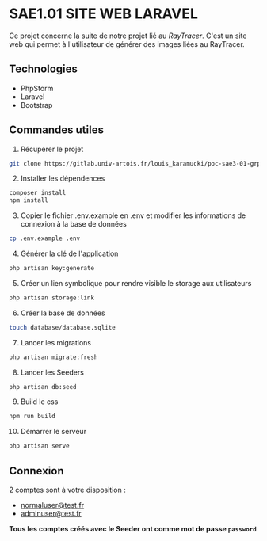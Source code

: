 # SAE1.01 SITE WEB LARAVEL
Ce projet concerne la suite de notre projet lié au *RayTracer*. C'est un site web qui permet à l'utilisateur de générer des images liées au RayTracer.

## Technologies
- PhpStorm
- Laravel
- Bootstrap

## Commandes utiles
1. Récuperer le projet
``` bash
git clone https://gitlab.univ-artois.fr/louis_karamucki/poc-sae3-01-grp13.git
```

2. Installer les dépendences
``` bash
composer install
npm install 
```

3. Copier le fichier .env.example en .env et modifier les informations de connexion à la base de données
``` bash
cp .env.example .env
```

4. Générer la clé de l'application
``` bash
php artisan key:generate
```

5. Créer un lien symbolique pour rendre visible le storage aux utilisateurs
``` bash
php artisan storage:link
```

6. Créer la base de données
``` bash
touch database/database.sqlite
```

7. Lancer les migrations
``` bash
php artisan migrate:fresh
```

8. Lancer les Seeders
``` bash
php artisan db:seed
```
9. Build le css
``` bash
npm run build
```

10. Démarrer le serveur
``` bash
php artisan serve
```
## Connexion
2 comptes sont à votre disposition :
- normaluser@test.fr
- adminuser@test.fr

**Tous les comptes créés avec le Seeder ont comme mot de passe `password`**
